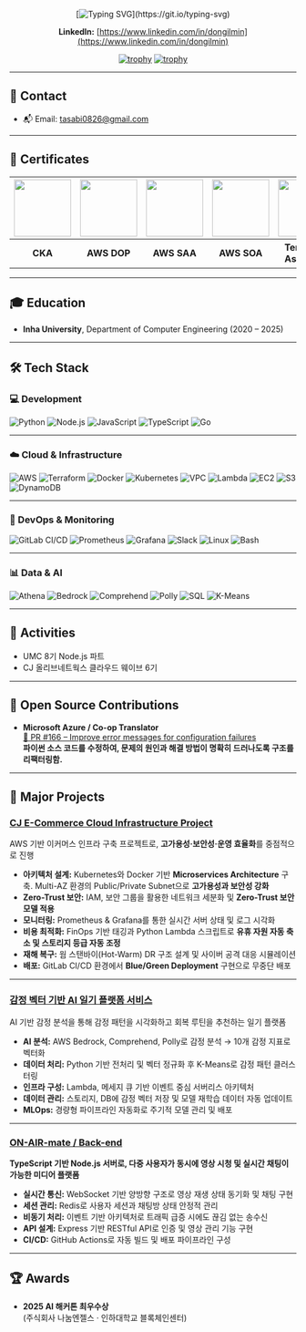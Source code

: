 <div align="center">

[![Typing SVG](https://readme-typing-svg.demolab.com/?lines=Hi+I'm+Dongil+Min!;I'm+Software+Engineer!)](https://git.io/typing-svg)

**LinkedIn:** [https://www.linkedin.com/in/dongilmin](https://www.linkedin.com/in/dongilmin)

[![trophy](https://github-profile-trophy-dongilmin.vercel.app/?username=DongilMin&row=2&column=4&theme=onedark)](https://github.com/DongilMin/github-profile-trophy)
[![trophy](https://github-profile-trophy.vercel.app/?username=DongilMin)](https://github.com/ryo-ma/github-profile-trophy)



</div>


---

## 📧 Contact  
- 📬 Email: [tasabi0826@gmail.com](mailto:tasabi0826@gmail.com)

---

## 🪪 Certificates  

| <img src="https://github.com/user-attachments/assets/a7c22d77-6380-4654-b1d5-60cce657c4eb" width="100"/> | <img src="https://github.com/user-attachments/assets/fd25ce71-7455-4c69-a79a-4c59432c32dd" width="100"/> | <img src="https://github.com/user-attachments/assets/bce87582-e636-492b-99ed-fdd0f2afea39" width="100"/> | <img src="https://github.com/user-attachments/assets/884026da-b1a3-4f94-b3ba-15d1b8fd8b52" width="100"/> | <img src="https://github.com/user-attachments/assets/97f7e6d2-fcbf-4920-b429-9e1d27829da1" width="100"/> | <img src="https://img.shields.io/badge/SQLD-SQL%20Developer-4479A1?logo=mysql&logoColor=white" width="100"/> | <img src="https://img.shields.io/badge/Linux%20Master-2급-FCC624?logo=linux&logoColor=black" width="100"/> |
|:---:|:---:|:---:|:---:|:---:|:---:|:---:|
| **CKA** | **AWS DOP** | **AWS SAA** | **AWS SOA** | **Terraform Associate** | **SQLD** | **Linux Master 2급** |


---

## 🎓 Education  
- **Inha University**, Department of Computer Engineering (2020 – 2025)

---

## 🛠 Tech Stack

### 💻 Development
![Python](https://img.shields.io/badge/-Python-3776AB?style=flat&logo=python&logoColor=white)
![Node.js](https://img.shields.io/badge/-Node.js-339933?style=flat&logo=node.js&logoColor=white)
![JavaScript](https://img.shields.io/badge/-JavaScript-F7DF1E?style=flat&logo=javascript&logoColor=black)
![TypeScript](https://img.shields.io/badge/-TypeScript-3178C6?style=flat&logo=typescript&logoColor=white)
![Go](https://img.shields.io/badge/-Go-00ADD8?style=flat&logo=go&logoColor=white)

---

### ☁️ Cloud & Infrastructure
![AWS](https://img.shields.io/badge/-AWS-232F3E?style=flat&logo=amazonaws&logoColor=white)
![Terraform](https://img.shields.io/badge/-Terraform-844FBA?style=flat&logo=terraform&logoColor=white)
![Docker](https://img.shields.io/badge/-Docker-2496ED?style=flat&logo=docker&logoColor=white)
![Kubernetes](https://img.shields.io/badge/-Kubernetes-326CE5?style=flat&logo=kubernetes&logoColor=white)
![VPC](https://img.shields.io/badge/-AWS%20VPC-232F3E?style=flat&logo=amazonaws&logoColor=white)
![Lambda](https://img.shields.io/badge/-AWS%20Lambda-FF9900?style=flat&logo=awslambda&logoColor=white)
![EC2](https://img.shields.io/badge/-EC2-FF9900?style=flat&logo=amazonec2&logoColor=white)
![S3](https://img.shields.io/badge/-S3-569A31?style=flat&logo=amazons3&logoColor=white)
![DynamoDB](https://img.shields.io/badge/-DynamoDB-4053D6?style=flat&logo=amazondynamodb&logoColor=white)

---

### 🔧 DevOps & Monitoring
![GitLab CI/CD](https://img.shields.io/badge/-GitLab%20CI%2FCD-FCA121?style=flat&logo=gitlab&logoColor=white)
![Prometheus](https://img.shields.io/badge/-Prometheus-E6522C?style=flat&logo=prometheus&logoColor=white)
![Grafana](https://img.shields.io/badge/-Grafana-F46800?style=flat&logo=grafana&logoColor=white)
![Slack](https://img.shields.io/badge/-Slack-4A154B?style=flat&logo=slack&logoColor=white)
![Linux](https://img.shields.io/badge/-Linux-FCC624?style=flat&logo=linux&logoColor=black)
![Bash](https://img.shields.io/badge/-Bash-4EAA25?style=flat&logo=gnubash&logoColor=white)

---

### 📊 Data & AI
![Athena](https://img.shields.io/badge/-Amazon%20Athena-232F3E?style=flat&logo=amazonaws&logoColor=white)
![Bedrock](https://img.shields.io/badge/-AWS%20Bedrock-FF4F00?style=flat&logo=amazonaws&logoColor=white)
![Comprehend](https://img.shields.io/badge/-AWS%20Comprehend-4053D6?style=flat&logo=amazonaws&logoColor=white)
![Polly](https://img.shields.io/badge/-AWS%20Polly-232F3E?style=flat&logo=amazonaws&logoColor=white)
![SQL](https://img.shields.io/badge/-SQL-336791?style=flat&logo=postgresql&logoColor=white)
![K-Means](https://img.shields.io/badge/-K--Means-3776AB?style=flat&logo=python&logoColor=white)

---

## 🤝 Activities  
- UMC 8기 Node.js 파트  
- CJ 올리브네트웍스 클라우드 웨이브 6기  

---

## 🧩 Open Source Contributions

- **Microsoft Azure / Co-op Translator**  
  [🔗 PR #166 – Improve error messages for configuration failures](https://github.com/Azure/co-op-translator/pull/166)  
  **파이썬 소스 코드를 수정하여, 문제의 원인과 해결 방법이 명확히 드러나도록 구조를 리팩터링함.**

---

## 🚀 Major Projects

### **[CJ E-Commerce Cloud Infrastructure Project](https://github.com/cloud-wave-best-zizon)**  
AWS 기반 이커머스 인프라 구축 프로젝트로, **고가용성·보안성·운영 효율화**를 중점적으로 진행  

- **아키텍처 설계:** Kubernetes와 Docker 기반 **Microservices Architecture** 구축. Multi-AZ 환경의 Public/Private Subnet으로 **고가용성과 보안성 강화**  
- **Zero-Trust 보안:** IAM, 보안 그룹을 활용한 네트워크 세분화 및 **Zero-Trust 보안 모델 적용**  
- **모니터링:** Prometheus & Grafana를 통한 실시간 서버 상태 및 로그 시각화  
- **비용 최적화:** FinOps 기반 태깅과 Python Lambda 스크립트로 **유휴 자원 자동 축소 및 스토리지 등급 자동 조정**  
- **재해 복구:** 웜 스탠바이(Hot-Warm) DR 구조 설계 및 사이버 공격 대응 시뮬레이션  
- **배포:** GitLab CI/CD 환경에서 **Blue/Green Deployment** 구현으로 무중단 배포  

---

### **[감정 벡터 기반 AI 일기 플랫폼 서비스](https://github.com/inha-cloud-project-09)**  
AI 기반 감정 분석을 통해 감정 패턴을 시각화하고 회복 루틴을 추천하는 일기 플랫폼  

- **AI 분석:** AWS Bedrock, Comprehend, Polly로 감정 분석 → 10개 감정 지표로 벡터화  
- **데이터 처리:** Python 기반 전처리 및 벡터 정규화 후 K-Means로 감정 패턴 클러스터링  
- **인프라 구성:** Lambda, 메세지 큐 기반 이벤트 중심 서버리스 아키텍처  
- **데이터 관리:** 스토리지, DB에 감정 벡터 저장 및 모델 재학습 데이터 자동 업데이트  
- **MLOps:** 경량형 파이프라인 자동화로 주기적 모델 관리 및 배포  

---

### **[ON-AIR-mate / Back-end](https://github.com/ON-AIR-mate/Node.js)**  
**TypeScript 기반 Node.js 서버로, 다중 사용자가 동시에 영상 시청 및 실시간 채팅이 가능한 미디어 플랫폼**  

- **실시간 통신:** WebSocket 기반 양방향 구조로 영상 재생 상태 동기화 및 채팅 구현  
- **세션 관리:** Redis로 사용자 세션과 채팅방 상태 안정적 관리  
- **비동기 처리:** 이벤트 기반 아키텍처로 트래픽 급증 시에도 끊김 없는 송수신  
- **API 설계:** Express 기반 RESTful API로 인증 및 영상 관리 기능 구현  
- **CI/CD:** GitHub Actions로 자동 빌드 및 배포 파이프라인 구성  

---

## 🏆 Awards

- **2025 AI 해커톤 최우수상**  
  (주식회사 나눔엔젤스 · 인하대학교 블록체인센터)
